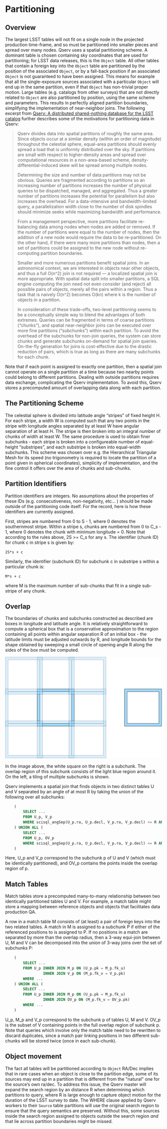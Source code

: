 Partitioning
============

Overview
--------

The largest LSST tables will not fit on a single node in the projected
production time-frame, and so must be partitioned into smaller pieces
and spread over many nodes. Qserv uses a spatial partitioning scheme. A
dominant table is chosen containing sky coordinates that are used for
partitioning; for LSST data releases, this is the `Object` table. All other
tables that contain a foreign key into the `Object` table are partitioned by
the position of the associated `Object`, or by a fall-back position if an
associated `Object` is not guaranteed to have been assigned. This means for
example that all the single-exposure sources associated with a particular
`Object` will end up in the same partition, even if that `Object` has
non-trivial proper motion. Large tables (e.g. catalogs from other surveys)
that are not directly related to `Object` are also partitioned by position,
using the same scheme and parameters. This results in perfectly aligned
partition boundaries, simplifying the implementation of near-neighbor joins.
The following excerpt from
[Qserv: A distributed shared-nothing database for the LSST catalog](http://dl.acm.org/citation.cfm?id=2063364)
further describes some of the motivations for partitioning data in Qserv:

> Qserv divides data into spatial partitions of roughly the same area. Since
> objects occur at a similar density (within an order of magnitude) throughout
> the celestial sphere, equal-area partitions should evenly spread a load that
> is uniformly distributed over the sky. If partitions are small with respect
> to higher-density areas and spread over computational resources in a
> non-area-based scheme, density-differential-induced skew will be spread among
> multiple nodes.
>
> Determining the size and number of data partitions may not be obvious.
> Queries are fragmented according to partitions so an increasing number of
> partitions increases the number of physical queries to be dispatched,
> managed, and aggregated. Thus a greater number of partitions increases the
> potential for parallelism but also increases the overhead. For a
> data-intensive and bandwidth-limited query, a parallelization width close
> to the number of disk spindles should minimize seeks while maximizing
> bandwidth and performance.
>
> From a management perspective, more partitions facilitate re-balancing data
> among nodes when nodes are added or removed. If the number of partitions
> were equal to the number of nodes, then the addition of a new node would
> require the data to be re-partitioned. On the other hand, if there were many
> more partitions than nodes, then a set of partitions could be assigned to
> the new node without re-computing partition boundaries.
>
> Smaller and more numerous partitions benefit spatial joins. In an
> astronomical context, we are interested in objects near other objects,
> and thus a full O(n^2) join is not required — a localized spatial join
> is more appropriate. With spatial data split into smaller partitions,
> a SQL engine computing the join need not even consider (and reject) all
> possible pairs of objects, merely all the pairs within a region. Thus a
> task that is naively O(n^2) becomes O(kn) where k is the number of objects
> in a partition.
>
> In consideration of these trade-offs, two-level partitioning seems to be a
> conceptually simple way to blend the advantages of both extremes. Queries
> can be fragmented in terms of coarse partitions (“chunks”), and spatial
> near-neighbor joins can be executed over more fine partitions (“subchunks”)
> within each partition. To avoid the overhead of the subchunks for non-join
> queries, the system can store chunks and generate subchunks on-demand for
> spatial join queries. On-the-fly generation for joins is cost-effective
> due to the drastic reduction of pairs, which is true as long as there are
> many subchunks for each chunk.

Note that if each point is assigned to exactly one partition, then a spatial join
cannot operate on a single partition at a time because two nearby points could
belong to different partitions. Dealing with outside partitions requires
data exchange, complicating the Qserv implementation. To avoid this, Qserv
stores a precomputed amount of overlapping data along with each partition.

The Partitioning Scheme
-----------------------

The celestial sphere is divided into latitude angle “stripes” of fixed height H.
For each stripe, a width W is computed such that any two points in the stripe
with longitude angles separated by at least W have angular separation of
at least H. The stripe is then broken into an integral number of chunks of
width at least W. The same procedure is used to obtain finer subchunks -
each stripe is broken into a configureable number of equal-height “substripes”,
and each substripe is broken into equal-width subchunks. This scheme was chosen
over e.g. the Hierarchical Triangular Mesh for its speed (no trigonometry is
required to locate the partition of a point given in spherical coordinates),
simplicity of implementation, and the fine control it offers over the area of
chunks and sub-chunks.

Partition Identifiers
---------------------

Partition identifiers are integers. No assumptions about the properties
of these IDs (e.g. consecutiveness, non-negativity, etc... ) should be made
outside of the partitioning code itself. For the record, here is how these
identifiers are currently assigned.

First, stripes are numbered from 0 to S - 1, where 0 denotes the southernmost
stripe. Within a stripe s, chunks are numbered from 0 to C_s - 1, where 0
denotes the chunk with minimum longitude = 0. Note that according to the rules
above, 2S >= C_s for any s. The identifier (chunk ID) for chunk c in stripe s
is given by:

    2S*s + c

Similarly, the identifier (subchunk ID) for subchunk c in substripe s within a
particular chunk is:

    M*s + c

where M is the maximum number of sub-chunks that fit in a single sub-stripe of
any chunk.

Overlap
-------

The boundaries of chunks and subchunks constructed as described are boxes in
longitude and latitude angle. It is relatively straightforward to compute
a spherical box that is a conservative approximation to the region containing
all points within angular separation R of an initial box - the latitude
limits must be adjusted outwards by R, and longitude bounds for the
shape obtained by sweeping a small circle of opening angle R along the sides
of the box must be computed.

![A subchunk with overlap and neighbors](subchunks.png)

In the image above, the white square on the right is a subchunk. The
overlap region of this subchunk consists of the light blue
region around it. On the left, a tiling of multiple subchunks
is shown.

Qserv implements a spatial join that finds objects in two distinct tables
U and V separated by an angle of at most R by taking the union of the
following over all subchunks:

~~~sql
    (
        SELECT ...
        FROM U_p, V_p
        WHERE scisql_angSep(U_p.ra, U_p.decl, V_p.ra, V_p.decl) <= R AND ...
    ) UNION ALL (
        SELECT ...
        FROM U_p, OV_p
        WHERE scisql_angSep(U_p.ra, U_p.decl, V_p.ra, V_p.decl) <= R AND ...
    )
~~~

Here, U_p and V_p correspond to the subchunk p of U and V (which must be
identically partitioned), and OV_p contains the points inside the overlap
region of p.

Match Tables
------------

Match tables store a precomputed many-to-many relationship between two
identically partitioned tables U and V. For example, a match table might
store a mapping between reference objects and objects that facilitates
data production QA.

A row in a match table M consists of (at least) a pair of foreign keys
into the two related tables. A match in M is assigned to a subchunk
P if either of the referenced positions to is assigned to P. If no positions
in a match are separated by more than the overlap radius, then a 3-way
equi-join between U, M and V can be decomposed into the union of
3-way joins over the set of subchunks P:

~~~sql
    (
        SELECT ...
        FROM U_p INNER JOIN M_p ON (U_p.pk = M_p.fk_u)
                 INNER JOIN V_p ON (M_p.fk_v = V_p.pk)
        WHERE ...
    ) UNION ALL (
        SELECT ...
        FROM U_p INNER JOIN M_p ON (U_p.pk = M_p.fk_u)
                 INNER JOIN OV_p ON (M_p.fk_v = OV_p.pk)
        WHERE ...
    )
~~~

U_p, M_p and V_p correspond to the subchunk p of tables U, M and V.
OV_p is the subset of V containing points in the full overlap region of
subchunk p. Note that queries which involve only the match table need to be
rewritten to discard duplicates, since a match pair linking positions in two
different sub-chunks will be stored twice (once in each sub-chunk).

Object movement
---------------

The fact all tables will be partitioned according to `Object` RA/Dec implies
that in rare cases when an object is close to the partition edge, some of its
sources may end up in a partition that is different from the "natural" one for
the source’s own ra/dec. To address this issue, the Qserv master will expand
the search region by an distance R when determining which partitions to query,
where R is large enough to capture object motion for the duration of the LSST
survey to date. The WHERE clause applied by Qserv workers to their `Source`
table partitions will use the original search region to ensure that the query
semantics are preserved. Without this, some sources inside the search region
assigned to objects outside the search region _and_ that lie across partition
boundaries  might be missed.
